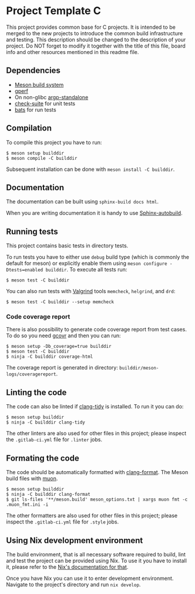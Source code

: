 # Project Template C

This project provides common base for C projects. It is intended to be merged to
the new projects to introduce the common build infrastructure and testing. This
description should be changed to the description of your project. Do NOT
forget to modify it together with the title of this file, board info and other
resources mentioned in this readme file.

## Dependencies

* [Meson build system](https://mesonbuild.com/)
* [gperf](https://www.gnu.org/software/gperf)
* On non-glibc [argp-standalone](http://www.lysator.liu.se/~nisse/misc)
* [check-suite](https://gitlab.com/Cynerd/check-suite) for unit tests
* [bats](https://bats-core.readthedocs.io/en/stable/index.html) for run tests

## Compilation

To compile this project you have to run:

```console
$ meson setup builddir
$ meson compile -C builddir
```

Subsequent installation can be done with `meson install -C builddir`.

## Documentation

The documentation can be built using `sphinx-build docs html`.

When you are writing documentation it is handy to use
[Sphinx-autobuild](https://pypi.org/project/sphinx-autobuild/).


## Running tests

This project contains basic tests in directory tests.

To run tests you have to either use `debug` build type (which is commonly the
default for meson) or explicitly enable them using `meson configure
-Dtests=enabled builddir`. To execute all tests run:

```console
$ meson test -C builddir
```

You can also run tests with [Valgrind](http://www.valgrind.org) tools
`memcheck`, `helgrind`, and `drd`:

```console
$ meson test -C builddir --setup memcheck
```

### Code coverage report

There is also possibility to generate code coverage report from test cases. To
do so you need [gcovr](https://gcovr.com/) and then you can run:

```console
$ meson setup -Db_coverage=true builddir
$ meson test -C builddir
$ ninja -C builddir coverage-html
```

The coverage report is generated in directory:
`builddir/meson-logs/coveragereport`.

## Linting the code

The code can also be linted if
[clang-tidy](https://clang.llvm.org/extra/clang-tidy/) is installed. To run
it you can do:

```console
$ meson setup builddir
$ ninja -C builddir clang-tidy
```

The other linters are also used for other files in this project; please inspect
the `.gitlab-ci.yml` file for `.linter` jobs.

## Formating the code

The code should be automatically formatted with
[clang-format](https://clang.llvm.org/docs/ClangFormat.html). The Meson build
files with [muon](https://muon.build/).

```console
$ meson setup builddir
$ ninja -C builddir clang-format
$ git ls-files '**/meson.build' meson_options.txt | xargs muon fmt -c .muon_fmt.ini -i
```

The other formatters are also used for other files in this project; please
inspect the `.gitlab-ci.yml` file for `.style` jobs.

## Using Nix development environment

The build environment, that is all necessary software required to build, lint
and test the project can be provided using Nix. To use it you have to install
it, please refer to the [Nix's documentation for
that](https://nixos.org/download.html).

Once you have Nix you can use it to enter development environment. Navigate to
the project's directory and run `nix develop`.
